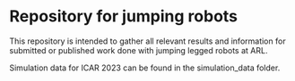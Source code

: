 # Repository for jumping robots

This repository is intended to gather all relevant results and information for submitted or published work done with jumping legged robots at ARL.

Simulation data for ICAR 2023 can be found in the simulation_data folder.
